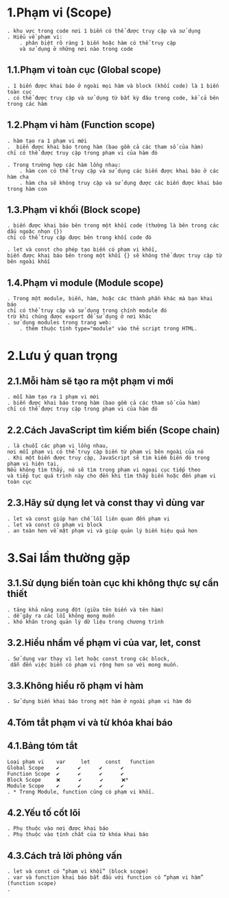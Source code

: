 # 1.Phạm vi (Scope)

    . khu vực trong code nơi 1 biến có thể được truy cập và sử dụng
    . Hiểu về phạm vi:
        . phân biệt rõ ràng 1 biến hoặc hàm có thể truy cập
        và sử dụng ở những nơi nào trong code

## 1.1.Phạm vi toàn cục (Global scope)

    . 1 biến được khai báo ở ngoài mọi hàm và block (khối code) là 1 biến toàn cục
    . có thể được truy cập và sử dụng từ bất kỳ đâu trong code, kể cả bên trong các hàm

## 1.2.Phạm vi hàm (Function scope)

    . hàm tạo ra 1 phạm vi mới
    .  biến được khai báo trong hàm (bao gồm cả các tham số của hàm)
    chỉ có thể được truy cập trong phạm vi của hàm đó

    . Trong trường hợp các hàm lồng nhau:
        . hàm con có thể truy cập và sử dụng các biến được khai báo ở các hàm cha
        . hàm cha sẽ không truy cập và sử dụng được các biến được khai báo trong hàm con

## 1.3.Phạm vi khối (Block scope)

    . biến được khai báo bên trong một khối code (thường là bên trong các dấu ngoặc nhọn {})
    chỉ có thể truy cập được bên trong khối code đó

    . let và const cho phép tạo biến có phạm vi khối,
    biến được khai báo bên trong một khối {} sẽ không thể được truy cập từ bên ngoài khối

## 1.4.Phạm vi module (Module scope)

    . Trong một module, biến, hàm, hoặc các thành phần khác mà bạn khai báo
    chỉ có thể truy cập và sử dụng trong chính module đó
    trừ khi chúng được export để sử dụng ở nơi khác
    . sử dụng modules trong trang web:
        . thêm thuộc tính type="module" vào thẻ script trong HTML.

# 2.Lưu ý quan trọng

## 2.1.Mỗi hàm sẽ tạo ra một phạm vi mới

    . mỗi hàm tạo ra 1 phạm vi mới
    . biến được khai báo trong hàm (bao gồm cả các tham số của hàm)
    chỉ có thể được truy cập trong phạm vi của hàm đó

## 2.2.Cách JavaScript tìm kiếm biến (Scope chain)

    . là chuỗi các phạm vi lồng nhau,
    nơi mỗi phạm vi có thể truy cập biến từ phạm vi bên ngoài của nó
    . Khi một biến được truy cập, JavaScript sẽ tìm kiếm biến đó trong phạm vi hiện tại,
    Nếu không tìm thấy, nó sẽ tìm trong phạm vi ngoại cục tiếp theo
    và tiếp tục quá trình này cho đến khi tìm thấy biến hoặc đến phạm vi toàn cục

## 2.3.Hãy sử dụng let và const thay vì dùng var

    . let và const giúp hạn chế lỗi liên quan đến phạm vi
    . let và const có phạm vi block
    . an toàn hơn về mặt phạm vi và giúp quản lý biến hiệu quả hơn

# 3.Sai lầm thường gặp

## 3.1.Sử dụng biến toàn cục khi không thực sự cần thiết

    . tăng khả năng xung đột (giữa tên biến và tên hàm)
    . dễ gây ra các lỗi không mong muốn
    . khó khăn trong quản lý dữ liệu trong chương trình

## 3.2.Hiểu nhầm về phạm vi của var, let, const

    . Sử dụng var thay vì let hoặc const trong các block,
     dẫn đến việc biến có phạm vi rộng hơn so với mong muốn.

## 3.3.Không hiểu rõ phạm vi hàm

    . Sử dụng biến khai báo trong một hàm ở ngoài phạm vi hàm đó

## 4.Tóm tắt phạm vi và từ khóa khai báo

## 4.1.Bảng tóm tắt

    Loại phạm vi	var	    let	    const	function
    Global Scope	✔️	    ✔️	    ✔️	    ✔️
    Function Scope	✔️	    ✔️	    ✔️	    ✔️
    Block Scope	    ❌	   ✔️	   ✔️	   ❌*
    Module Scope	✔️	    ✔️	    ✔️	    ✔️
    . * Trong Module, function cũng có phạm vi khối.

## 4.2.Yếu tố cốt lõi

    . Phụ thuộc vào nơi được khai báo
    . Phụ thuộc vào tính chất của từ khóa khai báo

## 4.3.Cách trả lời phỏng vấn

    . let và const có “phạm vi khối” (block scope)
    . var và function khai báo bắt đầu với function có “phạm vi hàm” (function scope)
    .
